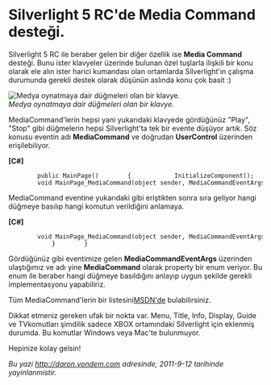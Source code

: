 # Silverlight 5 RC'de Media Command desteği. 

Silverlight 5 RC ile beraber gelen bir diğer özellik ise **Media
Command** desteği. Bunu ister klavyeler üzerinde bulunan özel tuşlarla
ilişkili bir konu olarak ele alın ister harici kumandası olan ortamlarda
Silverlight'ın çalışma durumunda gerekli destek olarak düşünün aslında
konu çok basit :)

![Medya oynatmaya dair düğmeleri olan bir
klavye.](../media/Silverlight_5_RC_de_Media_Command_destegi/klavye_remote.png)\
*Medya oynatmaya dair düğmeleri olan bir klavye.*

MediaCommand'lerin hepsi yani yukarıdaki klavyede gördüğünüz "Play",
"Stop" gibi düğmelerin hepsi Silverlight'ta tek bir evente düşüyor
artık. Söz konusu eventin adı **MediaCommand** ve doğrudan
**UserControl** üzerinden erişilebiliyor.

**[C\#]**

``` {style="font-family: Consolas; font-size: 13; color: black; background: white;"}
        public MainPage()        {            InitializeComponent();            this.MediaCommand += new MediaCommandEventHandler(MainPage_MediaCommand);        }         void MainPage_MediaCommand(object sender, MediaCommandEventArgs e)        {                    }
```

MediaCommand eventine yukarıdaki gibi eriştikten sonra sıra geliyor
hangi düğmeye basılıp hangi komutun verildiğini anlamaya.

**[C\#]**

``` {style="font-family: Consolas; font-size: 13; color: black; background: white;"}
        void MainPage_MediaCommand(object sender, MediaCommandEventArgs e)        {            if (e.MediaCommand == System.Windows.Media.MediaCommand.Play)            {             }        }
```

Gördüğünüz gibi eventimize gelen **MediaCommandEventArgs** üzerinden
ulaştığımız ve adı yine **MediaCommand** olarak property bir enum
veriyor. Bu enum ile beraber hangi düğmeye basıldığını anlayıp uygun
şekilde gerekli implementasyonu yapabiliriz.

Tüm MediaCommand'lerin bir
listesini[MSDN'de](http://msdn.microsoft.com/en-us/library/system.windows.media.mediacommand(v=vs.96).aspx)
bulabilirsiniz.

Dikkat etmeniz gereken ufak bir nokta var. Menu, Title, Info, Display,
Guide ve TVkomutları şimdilik sadece XBOX ortamındaki Silverlight için
eklenmiş durumda. Bu komutlar Windows veya Mac'te bulunmuyor.

Hepinize kolay gelsin!


*Bu yazi http://daron.yondem.com adresinde, 2011-9-12 tarihinde yayinlanmistir.*